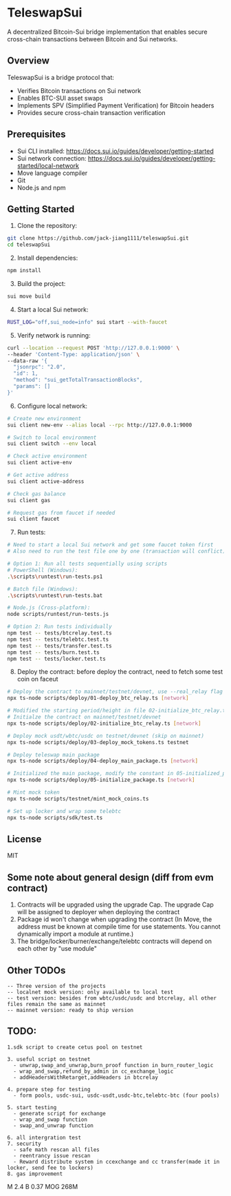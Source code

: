 # TeleswapSui

A decentralized Bitcoin-Sui bridge implementation that enables secure cross-chain transactions between Bitcoin and Sui networks.

## Overview

TeleswapSui is a bridge protocol that:
- Verifies Bitcoin transactions on Sui network
- Enables BTC-SUI asset swaps
- Implements SPV (Simplified Payment Verification) for Bitcoin headers
- Provides secure cross-chain transaction verification

## Prerequisites

- Sui CLI installed: https://docs.sui.io/guides/developer/getting-started
- Sui network connection: https://docs.sui.io/guides/developer/getting-started/local-network
- Move language compiler
- Git
- Node.js and npm

## Getting Started

1. Clone the repository:
```bash
git clone https://github.com/jack-jiang1111/teleswapSui.git
cd teleswapSui
```

2. Install dependencies:
```bash
npm install
```

3. Build the project:
```bash
sui move build
```

4. Start a local Sui network:
```bash
RUST_LOG="off,sui_node=info" sui start --with-faucet
```

5. Verify network is running:
```bash
curl --location --request POST 'http://127.0.0.1:9000' \
--header 'Content-Type: application/json' \
--data-raw '{
  "jsonrpc": "2.0",
  "id": 1,
  "method": "sui_getTotalTransactionBlocks",
  "params": []
}'
```

6. Configure local network:
```bash
# Create new environment
sui client new-env --alias local --rpc http://127.0.0.1:9000

# Switch to local environment
sui client switch --env local

# Check active environment
sui client active-env

# Get active address
sui client active-address

# Check gas balance
sui client gas

# Request gas from faucet if needed
sui client faucet
```

7. Run tests:
```bash
# Need to start a local Sui network and get some faucet token first
# Also need to run the test file one by one (transaction will conflict)

# Option 1: Run all tests sequentially using scripts
# PowerShell (Windows):
.\scripts\runtest\run-tests.ps1

# Batch file (Windows):
.\scripts\runtest\run-tests.bat

# Node.js (Cross-platform):
node scripts/runtest/run-tests.js

# Option 2: Run tests individually
npm test -- tests/btcrelay.test.ts
npm test -- tests/telebtc.test.ts
npm test -- tests/transfer.test.ts
npm test -- tests/burn.test.ts
npm test -- tests/locker.test.ts
```

8. Deploy the contract:
before deploy the contract, need to fetch some test coin on faceut
```bash
# Deploy the contract to mainnet/testnet/devnet, use --real_relay flag if use real btcrelay (otherise use mock btcrelay)
npx ts-node scripts/deploy/01-deploy_btc_relay.ts [network]

# Modified the starting period/height in file 02-initialize_btc_relay.ts
# Initialze the contract on mainnet/testnet/devnet 
npx ts-node scripts/deploy/02-initialize_btc_relay.ts [network]

# Deploy mock usdt/wbtc/usdc on testnet/devnet (skip on mainnet)
npx ts-node scripts/deploy/03-deploy_mock_tokens.ts testnet

# Deploy teleswap main package 
npx ts-node scripts/deploy/04-deploy_main_package.ts [network]

# Initialized the main package, modify the constant in 05-initialized_package.ts
npx ts-node scripts/deploy/05-initialize_package.ts [network]

# Mint mock token
npx ts-node scripts/testnet/mint_mock_coins.ts

# Set up locker and wrap some telebtc
npx ts-node scripts/sdk/test.ts
```

## License
MIT


## Some note about general design (diff from evm contract)
1. Contracts will be upgraded using the upgrade Cap. The upgrade Cap will be assigned to deployer when deploying the contract
2. Package id won't change when upgrading the contract (In Move, the address must be known at compile time for use statements. You cannot dynamically import a module at runtime.)
3. The bridge/locker/burner/exchange/telebtc contracts will depend on each other by "use module"


## Other TODOs
```
-- Three version of the projects
-- localnet mock version: only available to local test
-- test version: besides from wbtc/usdc/usdc and btcrelay, all other files remain the same as mainnet
-- mainnet version: ready to ship version
```
## TODO:
```
1.sdk script to create cetus pool on testnet

3. useful script on testnet
  - unwrap,swap_and_unwrap,burn_proof function in burn_router_logic
  - wrap_and_swap,refund_by_admin in cc_exchange_logic
  - addHeadersWithRetarget,addHeaders in btcrelay

4. prepare step for testing
  - form pools, usdc-sui, usdc-usdt,usdc-btc,telebtc-btc (four pools)

5. start testing
  - generate script for exchange 
  - wrap_and_swap function
  - swap_and_unwrap function

6. all intergration test
7. security
  - safe math rescan all files
  - reentrancy issue rescan
  - Reward distribute system in ccexchange and cc transfer(made it in locker, send fee to lockers)
8. gas improvement

```
M 2.4
B 0.37
MOG 268M

